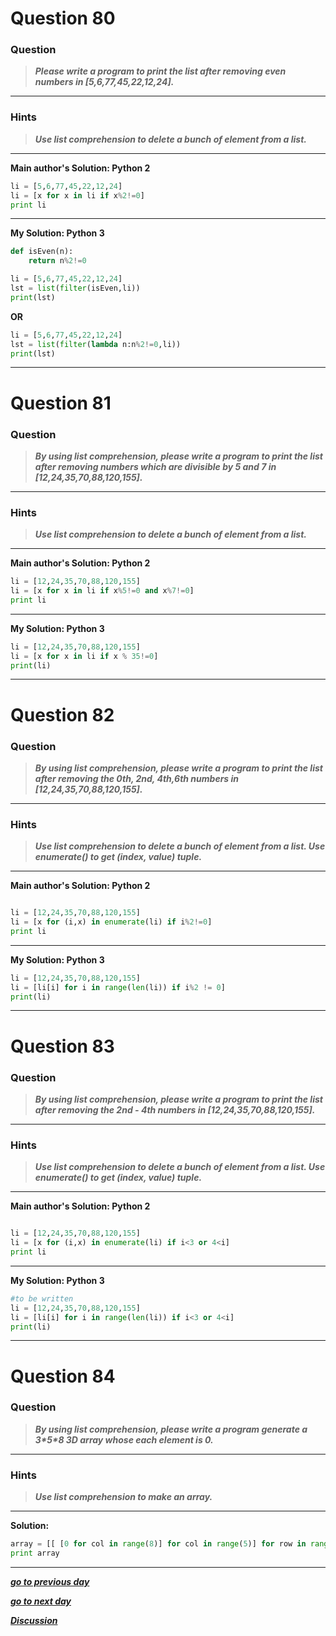 

</details>

# Question 80

### **Question**

>***Please write a program to print the list after removing even numbers in [5,6,77,45,22,12,24].***


----------------------
### Hints 
> ***Use list comprehension to delete a bunch of element from a list.***

----------------------

**Main author's Solution: Python 2**
```python
li = [5,6,77,45,22,12,24]
li = [x for x in li if x%2!=0]
print li
```
----------------
**My Solution: Python 3**
```python
def isEven(n):
    return n%2!=0

li = [5,6,77,45,22,12,24]
lst = list(filter(isEven,li))
print(lst)
```
**OR**
```python
li = [5,6,77,45,22,12,24]
lst = list(filter(lambda n:n%2!=0,li))
print(lst)
```
---------------------



</details>

# Question 81

### **Question**

>***By using list comprehension, please write a program to print the list after removing numbers which are divisible by 5 and 7 in [12,24,35,70,88,120,155].***

----------------------
### Hints 
> ***Use list comprehension to delete a bunch of element from a list.***

----------------------

**Main author's Solution: Python 2**
```python
li = [12,24,35,70,88,120,155]
li = [x for x in li if x%5!=0 and x%7!=0]
print li
```
----------------
**My Solution: Python 3**
```python
li = [12,24,35,70,88,120,155]
li = [x for x in li if x % 35!=0]
print(li)
```
---------------------


</details>

# Question 82

### **Question**

>***By using list comprehension, please write a program to print the list after removing the 0th, 2nd, 4th,6th numbers in [12,24,35,70,88,120,155].***

----------------------
### Hints 
>***Use list comprehension to delete a bunch of element from a list.
Use enumerate() to get (index, value) tuple.***

----------------------

**Main author's Solution: Python 2**
```python

li = [12,24,35,70,88,120,155]
li = [x for (i,x) in enumerate(li) if i%2!=0]
print li
```
----------------
**My Solution: Python 3**
```python
li = [12,24,35,70,88,120,155]
li = [li[i] for i in range(len(li)) if i%2 != 0]
print(li)
```
---------------------



</details>

# Question 83

### **Question**

>***By using list comprehension, please write a program to print the list after removing the 2nd - 4th numbers in [12,24,35,70,88,120,155].***

----------------------
### Hints 
> ***Use list comprehension to delete a bunch of element from a list.
Use enumerate() to get (index, value) tuple.***

----------------------

**Main author's Solution: Python 2**
```python

li = [12,24,35,70,88,120,155]
li = [x for (i,x) in enumerate(li) if i<3 or 4<i]
print li

```
----------------
**My Solution: Python 3**
```python
#to be written
li = [12,24,35,70,88,120,155]
li = [li[i] for i in range(len(li)) if i<3 or 4<i]
print(li)
```
---------------------




</details>

# Question 84

### **Question**

> ***By using list comprehension, please write a program generate a 3\*5\*8 3D array whose each element is 0.***


----------------------
### Hints 
> ***Use list comprehension to make an array.***

----------------------

**Solution:**
```python
array = [[ [0 for col in range(8)] for col in range(5)] for row in range(3)]
print array
```
----------------

[***go to previous day***](https://github.com/darkprinx/100-plus-Python-programming-exercises-extended/blob/master/Status/Day_19.md "Day 19")

[***go to next day***](https://github.com/darkprinx/100-plus-Python-programming-exercises-extended/blob/master/Status/Day_21.md "Day 21")

[***Discussion***](https://github.com/darkprinx/100-plus-Python-programming-exercises-extended/issues/3)